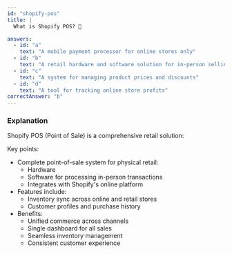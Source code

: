 ```yaml
---
id: "shopify-pos"
title: |
  What is Shopify POS? 🏪

answers:
  - id: "a"
    text: "A mobile payment processor for online stores only"
  - id: "b"
    text: "A retail hardware and software solution for in-person selling"
  - id: "c"
    text: "A system for managing product prices and discounts"
  - id: "d"
    text: "A tool for tracking online store profits"
correctAnswer: "b"
---
```


### Explanation

Shopify POS (Point of Sale) is a comprehensive retail solution:

Key points:
- Complete point-of-sale system for physical retail:
  - Hardware
  - Software for processing in-person transactions
  - Integrates with Shopify's online platform
- Features include:
  - Inventory sync across online and retail stores
  - Customer profiles and purchase history
- Benefits:
  - Unified commerce across channels
  - Single dashboard for all sales
  - Seamless inventory management
  - Consistent customer experience 